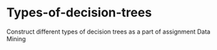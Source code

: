 # Types-of-decision-trees
Construct different types of decision trees as a part of assignment Data Mining
